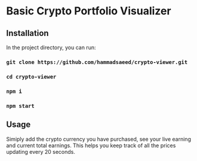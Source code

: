 # Basic Crypto Portfolio Visualizer

## Installation

In the project directory, you can run:

### `git clone https://github.com/hammadsaeed/crypto-viewer.git`

### `cd crypto-viewer`

### `npm i`

### `npm start`

## Usage

Simiply add the crypto currency you have purchased, see your live earning and current total earnings. This helps you keep track of all the prices updating every 20 seconds.
